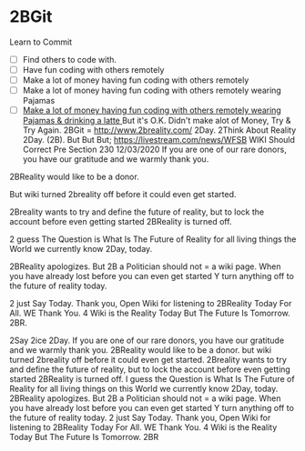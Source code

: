 2BGit
==========
Learn to Commit

- [ ] Find others to code with.
- [ ] Have fun coding with others remotely
- [ ] Make a lot of money  having fun coding with others remotely
- [ ] Make a lot of money  having fun coding with others remotely wearing Pajamas 
- [ ] [Make a lot of money  having fun coding with others remotely wearing Pajamas & drinking a latte ](https://blog.codinghorror.com/on-working-remotely/)
But it's O.K. Didn't make alot of Money, Try & Try Again. 
2BGit = http://www.2breality.com/ 2Day. 
2Think About Reality 2Day. (2B).
But But But; https://livestream.com/news/WFSB
WIKI Should Correct Pre Section 230 12/03/2020
If you are one of our rare donors, you have our gratitude and we warmly thank you. 

2BReality would like to be a donor. 

But wiki turned 2breality off before it could even get started. 

2Breality wants to try and define the future of reality, but to lock the account before even getting started 2BReality is turned off.

2 guess The Question is What Is The Future of Reality for all living things the  World we currently know 2Day, today. 

2BReality apologizes. But 2B a Politician should not = a wiki page. When you have already lost before you can even get started Y turn anything off to the future of reality today. 

2 just Say Today. Thank you, Open Wiki for listening to 2BReality Today For All. WE Thank You.  4 Wiki is the Reality Today But The Future Is Tomorrow. 2BR.

2Say 2ice 2Day. If you are one of our rare donors, you have our gratitude and we warmly thank you. 2BReality would like to be a donor. but wiki turned 2breality off before it could even get started. 2Breality wants to try and define the future of reality, but to lock the account before even getting started 2BReality is turned off. I guess the Question is What Is The Future of Reality for all living things on this World we currently know 2Day, today. 2BReality apologizes. But 2B a Politician should not = a wiki page. When you have already lost before you can even get started Y turn anything off to the future of reality today. 2 just Say Today. Thank you, Open Wiki for listening to 2BReality Today For All. WE Thank You.  4 Wiki is the Reality Today But The Future Is Tomorrow. 2BR

